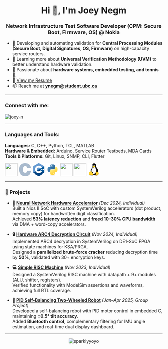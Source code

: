 <h1 align="center">Hi 👋, I'm Joey Negm</h1>
<h3 align="center">Network Infrastructure Test Software Developer (CPM: Secure Boot, Firmware, OS) @ Nokia</h3>

- 🔭 Developing and automating validation for **Central Processing Modules (Secure Boot, Digital Signatures, OS, Firmware)** on high-capacity service routers.  
- 🌱 Learning more about **Universal Verification Methodology (UVM)** to better understand hardware validation.  
- 💬 Passionate about **hardware systems, embedded testing, and tennis 🎾**.  
- 📄 [View my Resume](https://github.com/Sparklyyoyo/Sparklyyoyo/blob/main/Resume.pdf)  
- 📫 Reach me at **ynegm@student.ubc.ca**

---

<h3 align="left">Connect with me:</h3>
<a href="https://linkedin.com/in/joey-n" target="blank">
  <img align="center" src="https://raw.githubusercontent.com/rahuldkjain/github-profile-readme-generator/master/src/images/icons/Social/linked-in-alt.svg" alt="joey-n" height="30" width="40" />
</a>

---

<h3 align="left">Languages and Tools:</h3>

**Languages:** C, C++, Python, TCL, MATLAB  
**Hardware & Embedded:** Arduino, Service Router Testbeds, MDA Cards  
**Tools & Platforms:** Git, Linux, SNMP, CLI, Flutter  

<p align="left">
  <img src="https://cdn.worldvectorlogo.com/logos/arduino-1.svg" width="40" height="40"/>
  <img src="https://raw.githubusercontent.com/devicons/devicon/master/icons/c/c-original.svg" width="40" height="40"/>
  <img src="https://raw.githubusercontent.com/devicons/devicon/master/icons/cplusplus/cplusplus-original.svg" width="40" height="40"/>
  <img src="https://raw.githubusercontent.com/devicons/devicon/master/icons/python/python-original.svg" width="40" height="40"/>
  <img src="https://upload.wikimedia.org/wikipedia/commons/2/21/Matlab_Logo.png" width="40" height="40"/>
  <img src="https://www.vectorlogo.zone/logos/git-scm/git-scm-icon.svg" width="40" height="40"/>
  <img src="https://raw.githubusercontent.com/devicons/devicon/master/icons/linux/linux-original.svg" width="40" height="40"/>
</p>

---
### 📂 Projects

- **🎯 [Neural Network Hardware Accelerator](link-to-repo)** *(Dec 2024, Individual)*  
  Built a Nios II SoC with custom SystemVerilog accelerators (dot product, memory copy) for handwritten digit classification.  
  Achieved **53% latency reduction** and **freed 10–30% CPU bandwidth** via DMA + word-copy accelerators.  

- **🔒 [Hardware ARC4 Decryption Circuit](link-to-repo)** *(Nov 2024, Individual)*  
  Implemented ARC4 decryption in SystemVerilog on DE1-SoC FPGA using state machines for KSA/PRGA.  
  Designed a **parallelized brute-force cracker** reducing decryption time by **50%**, validated with 30+ encryption keys.  

- **💻 [Simple RISC Machine](link-to-repo)** *(Nov 2023, Individual)*  
  Designed a SystemVerilog RISC machine with datapath + 9+ modules (ALU, shifter, registers).  
  Verified functionality with ModelSim assertions and waveforms, achieving full RTL coverage.  

- **🤖 [PID Self-Balancing Two-Wheeled Robot](link-to-repo)** *(Jan–Apr 2025, Group Project)*  
  Developed a self-balancing robot with PID motor control in embedded C, maintaining **±0.5° tilt accuracy**.  
  Added **Bluetooth control**, complementary filtering for IMU angle estimation, and real-time dual display dashboard.  

---

<p align="center">
  <img src="https://github-readme-stats.vercel.app/api/top-langs?username=sparklyyoyo&show_icons=true&theme=tokyonight&locale=en&layout=compact" alt="sparklyyoyo" />
</p>
